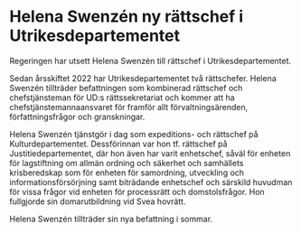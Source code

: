 # Helena Swenzén ny rättschef i Utrikesdepartementet

Regeringen har utsett Helena Swenzén till rättschef i Utrikesdepartementet.

Sedan årsskiftet 2022 har Utrikesdepartementet två rättschefer. Helena Swenzén tillträder befattningen som kombinerad rättschef och chefstjänsteman för UD:s rättssekretariat och kommer att ha chefstjänstemannaansvaret för framför allt förvaltningsärenden, författningsfrågor och granskningar.

Helena Swenzén tjänstgör i dag som expeditions- och rättschef på Kulturdepartementet. Dessförinnan var hon tf. rättschef på Justitiedepartementet, där hon även har varit enhetschef, såväl för enheten för lagstiftning om allmän ordning och säkerhet och samhällets krisberedskap som för enheten för samordning, utveckling och informationsförsörjning samt biträdande enhetschef och särskild huvudman för vissa frågor vid enheten för processrätt och domstolsfrågor. Hon fullgjorde sin domarutbildning vid Svea hovrätt.

Helena Swenzén tillträder sin nya befattning i sommar.
